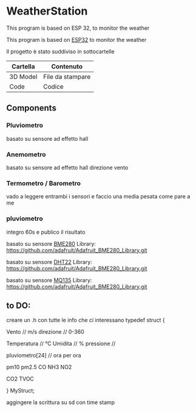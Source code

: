 # WeatherStation
This program is based on ESP 32, to monitor the weather

This program is based on [ESP32](https://github.com/CarloFalco/WeatherStation/tree/main/Datasheet/ESP32-38.png) to monitor the weather

Il progetto è stato suddiviso in sottocartelle 

| Cartella 		| Contenuto 		|
| ------ 		| ------ 			|
| 3D Model  	| File da stampare 	|
| Code  		| Codice   			|


## Components
### Pluviometro
basato su sensore ad effetto hall
### Anemometro
basato su sensore ad effetto hall
direzione vento

### Termometro / Barometro
vado a leggere entrambi i sensori e faccio una media pesata come pare a me


### pluviometro
integro 60s e publico il risultato


basato su sensore [BME280](Datasheet/BME280_Datasheet.pdf)
Library: 
https://github.com/adafruit/Adafruit_BME280_Library.git

basato su sensore [DHT22](Datasheet/DHT11.pdf)
Library: 
https://github.com/adafruit/Adafruit_BME280_Library.git

basato su sensore [MQ135](Datasheet/MQ-135_Hanwei.pdf)
Library: 
https://github.com/adafruit/Adafruit_BME280_Library.git


## to DO:
creare un .h con tutte le info che ci interessano 
typedef struct {

Vento // m/s
direzione // 0-360 

Temperatura // °C
Umidita 	// %
pressione   // 


pluviometro[24] // ora per ora




pm10
pm2.5
CO
NH3
NO2

CO2 
TVOC


} MyStruct;


aggingere la scrittura su sd con time stamp 




